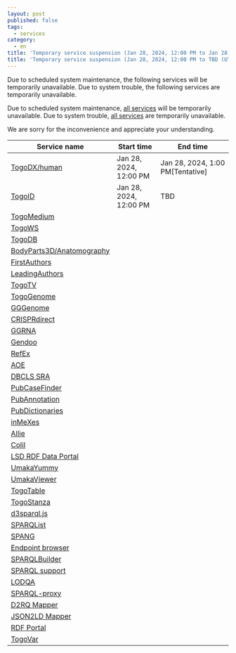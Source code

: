 ```yaml
---
layout: post
published: false
tags:
  - services
category:
  - en
title: 'Temporary service suspension (Jan 28, 2024, 12:00 PM to Jan 28, 2024, 1:00 PM [Tentative] UTC+9)'
title: 'Temporary service suspension (Jan 28, 2024, 12:00 PM to TBD (UTC+9))'
---
```

Due to scheduled system maintenance, the following services will be temporarily unavailable.
Due to system trouble, the following services are temporarily unavailable.

Due to scheduled system maintenance, [all services](https://dbcls.rois.ac.jp/services.html) will be temporarily unavailable. 
Due to system trouble, [all services](https://dbcls.rois.ac.jp/services.html) are temporarily unavailable. 

We are sorry for the inconvenience and appreciate your understanding.

|Service name|Start time|End time|
|---------|--------|---------|
| [TogoDX/human](https://togodx.dbcls.jp/human/)|Jan 28, 2024, 12:00 PM|Jan 28, 2024, 1:00 PM[Tentative]|
| [TogoID](https://togoid.dbcls.jp/) | Jan 28, 2024, 12:00 PM |TBD|
| [TogoMedium](http://togomedium.org/) |                     |               |
| [TogoWS](http://togows.org/)|             |               |
| [TogoDB](https://togodb.org/)|                     |               |
| [BodyParts3D/Anatomography](https://lifesciencedb.jp/bp3d/?lng=en) |       |         |
| [FirstAuthors](https://first.lifesciencedb.jp/)  |                     |               |
| [LeadingAuthors](https://leading.lifesciencedb.jp/) |                     |               |
| [TogoTV](https://togotv.dbcls.jp/en/) |                     |               |
| [TogoGenome](http://togogenome.org/) |                     |               |
| [GGGenome](https://gggenome.dbcls.jp/en/) |                     |               |
| [CRISPRdirect](https://crispr.dbcls.jp/)|                     |               |
| [GGRNA](https://ggrna.dbcls.jp/en/)  |                     |               |
| [Gendoo](https://gendoo.dbcls.jp/) |                     |               |
| [RefEx](https://refex.dbcls.jp/index.php?lang=en/) |                     |               |
| [AOE](https://aoe.dbcls.jp/en/)|                     |               |
| [DBCLS SRA](https://sra.dbcls.jp/)|                     |               |
| [PubCaseFinder](https://pubcasefinder.dbcls.jp/?lang=en)|                     |               |
| [PubAnnotation](https://pubannotation.org/) |                     |               |
| [PubDictionaries](https://pubdictionaries.org/)|                     |               |
| [inMeXes](https://docman.dbcls.jp/im/index.html.en)|                     |               |
| [Allie](https://allie.dbcls.jp/en)|                     |               |
| [Colil](https://colil.dbcls.jp/browse/papers/)  |                     |               |
| [LSD RDF Data Portal](https://lsd.dbcls.jp/portal/) |                     |               |
| [UmakaYummy](https://yummydata.org/) |                     |               |
| [UmakaViewer](https://umaka-viewer.dbcls.jp/login)|                     |               |
| [TogoTable](https://togotable.dbcls.jp/)|                     |               |
| [TogoStanza](http://togostanza.org/)|                     |               |
| [d3sparql.js](http://biohackathon.org/d3sparql/) |                     |               |
| [SPARQList](https://github.com/dbcls/sparqlist) |                     |               |
| [SPANG](https://spang.dbcls.jp/) |                     |               |
| [Endpoint browser](https://sparql-support.dbcls.jp/endpoint-browser.html) |        |      |
| [SPARQLBuilder](https://www.sparqlbuilder.org/)|                     |               |
| [SPARQL support](https://sparql-support.dbcls.jp/) |                     |               |
| [LODQA](https://lodqa.org/) |                     |               |
| [SPARQL-proxy](https://github.com/dbcls/sparql-proxy) |         |               |
| [D2RQ Mapper](http://d2rq.dbcls.jp/) |                     |               |
| [JSON2LD Mapper](https://json2ld.mapper.tokyo/) |                     |               |
| [RDF Portal](https://rdfportal.org/) |                     |               |
| [TogoVar](https://togovar.org/) |                     |               |